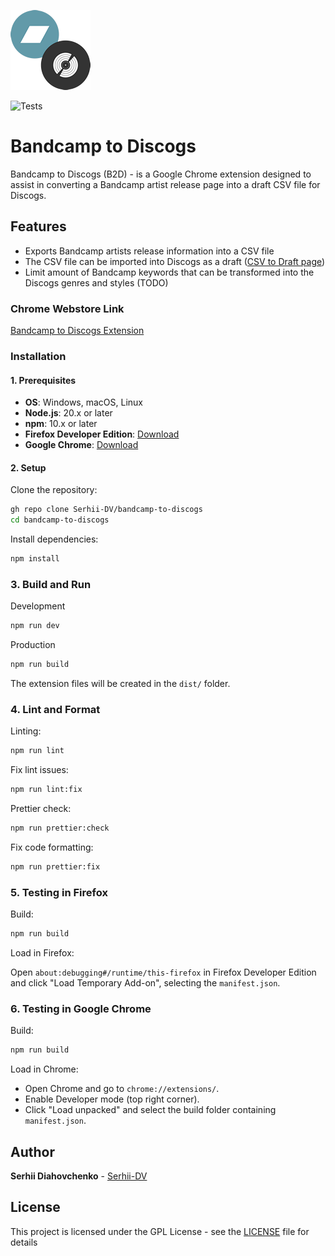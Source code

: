 ![Bandcanmp to Discogs](https://github.com/Serhii-DV/bandcamp-to-discogs/blob/main/images/b2d_logo_128.png?raw=true)

![Tests](https://github.com/Serhii-DV/bandcamp-to-discogs/actions/workflows/run-tests.yml/badge.svg)


# Bandcamp to Discogs

Bandcamp to Discogs (B2D) - is a Google Chrome extension designed to assist in converting a Bandcamp artist release page into a draft CSV file for Discogs.

## Features

* Exports Bandcamp artists release information into a CSV file
* The CSV file can be imported into Discogs as a draft ([CSV to Draft page](https://www.discogs.com/release/csv_to_draft))
* Limit amount of Bandcamp keywords that can be transformed into the Discogs genres and styles (TODO)

### Chrome Webstore Link

[Bandcamp to Discogs Extension](https://chrome.google.com/webstore/detail/bandcamp-to-discogs-b2d/hipnkehalkffbdjnbbeoefmoondaciok)

### Installation

#### 1. Prerequisites

* **OS**: Windows, macOS, Linux
* **Node.js**: 20.x or later
* **npm**: 10.x or later
* **Firefox Developer Edition**: [Download](https://www.mozilla.org/en-US/firefox/developer/)
* **Google Chrome**: [Download](https://www.google.com/chrome/)

#### 2. Setup

Clone the repository:

```bash
gh repo clone Serhii-DV/bandcamp-to-discogs
cd bandcamp-to-discogs
```

Install dependencies:

```bash
npm install
```

### 3. Build and Run

Development

```bash
npm run dev
```

Production

```bash
npm run build
```

The extension files will be created in the `dist/` folder.

### 4. Lint and Format

Linting:

```bash
npm run lint
```

Fix lint issues:

```bash
npm run lint:fix
```

Prettier check:

```bash
npm run prettier:check
```

Fix code formatting:

```bash
npm run prettier:fix
```

### 5. Testing in Firefox

Build:

```bash
npm run build
```

Load in Firefox:

Open `about:debugging#/runtime/this-firefox` in Firefox Developer Edition and click "Load Temporary Add-on", selecting the `manifest.json`.

### 6. Testing in Google Chrome

Build:

```bash
npm run build
```

Load in Chrome:

* Open Chrome and go to `chrome://extensions/`.
* Enable Developer mode (top right corner).
* Click "Load unpacked" and select the build folder containing `manifest.json`.

## Author

**Serhii Diahovchenko** - [Serhii-DV](https://github.com/Serhii-DV)

## License

This project is licensed under the GPL License - see the [LICENSE](LICENSE) file for details
